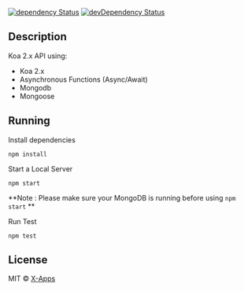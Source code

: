 [![dependency Status](https://img.shields.io/david/xappsdev/boilerplate-koa2.svg?maxAge=1000)](https://img.shields.io/david/xappsdev/boilerplate-koa2.svg)
[![devDependency Status](https://img.shields.io/david/dev/xappsdev/boilerplate-koa2.svg?maxAge=1000)](https://img.shields.io/david/dev/xappsdev/boilerplate-koa2.svg)

## Description
Koa 2.x API using:

 - Koa 2.x
 - Asynchronous Functions (Async/Await)
 - Mongodb
 - Mongoose

## Running
Install dependencies
```
npm install
```

Start a Local Server
```
npm start
```
**Note : Please make sure your MongoDB is running before using ```npm start``` **


Run Test
```
npm test
```

## License
MIT &copy; [X-Apps](https://github.com/xappsdev)
